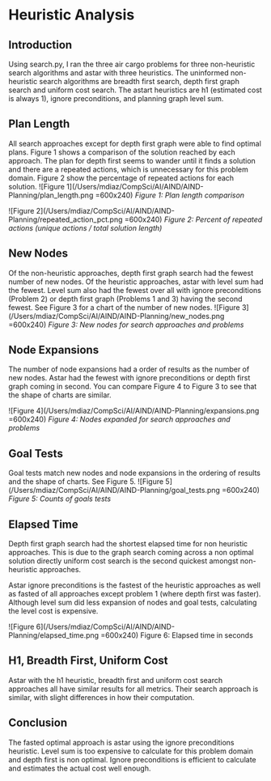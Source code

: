 # Heuristic Analysis

## Introduction
Using search.py, I ran the three air cargo problems for three non-heuristic search algorithms and astar with three heuristics.  The uninformed non-heuristic search algorithms are breadth first search, depth first graph search and uniform cost search.  The astart heuristics are  h1 (estimated cost is always 1), ignore preconditions, and planning graph level sum.

## Plan Length
All search approaches except for depth first graph were able to find optimal plans.  Figure 1 shows a comparison of the solution reached by each approach.  The plan for depth first seems to wander until it finds a solution and there are a repeated actions, which is unnecessary for this problem domain.  Figure 2 show the percentage of repeated actions for each solution.
![Figure 1](/Users/mdiaz/CompSci/AI/AIND/AIND-Planning/plan_length.png =600x240)
*Figure 1: Plan length comparison*

![Figure 2](/Users/mdiaz/CompSci/AI/AIND/AIND-Planning/repeated_action_pct.png =600x240)
*Figure 2: Percent of repeated actions (unique actions / total solution length)*

## New Nodes
Of the non-heuristic approaches, depth first graph search had the fewest number of new nodes.  Of the heuristic approaches, astar with level sum had the fewest.  Level sum also had the fewest over all with ignore preconditions (Problem 2) or depth first graph (Problems 1 and 3) having the second fewest. See Figure 3 for a chart of the number of new nodes.
![Figure 3](/Users/mdiaz/CompSci/AI/AIND/AIND-Planning/new_nodes.png =600x240)
*Figure 3: New nodes for search approaches and problems*

## Node Expansions
The number of node expansions had a order of results as the number of new nodes.  Astar had the fewest with ignore preconditions or depth first graph coming in second.  You can compare Figure 4 to Figure 3 to see that the shape of charts are similar.

![Figure 4](/Users/mdiaz/CompSci/AI/AIND/AIND-Planning/expansions.png =600x240)
*Figure 4: Nodes expanded for search approaches and problems*

## Goal Tests
Goal tests match new nodes and node expansions in the ordering of results and the shape of charts.  See Figure 5.
![Figure 5](/Users/mdiaz/CompSci/AI/AIND/AIND-Planning/goal_tests.png =600x240)
*Figure 5: Counts of goals tests*

## Elapsed Time
Depth first graph search had the shortest elapsed time for non heuristic approaches. This is due to the graph search coming across a non optimal solution directly  uniform cost search is the second quickest amongst non-heuristic approaches.

Astar ignore preconditions is the fastest of the heuristic approaches as well as fasted of all approaches except problem 1 (where depth first was faster). Although level sum did less expansion of nodes and goal tests, calculating the level cost is expensive.

![Figure 6](/Users/mdiaz/CompSci/AI/AIND/AIND-Planning/elapsed_time.png =600x240)
Figure 6: Elapsed time in seconds

## H1, Breadth First, Uniform Cost
Astar with the h1 heuristic, breadth first and uniform cost search approaches all have similar results for all metrics.  Their search approach is similar, with slight differences in how their computation.

## Conclusion
The fasted optimal approach is astar using the ignore preconditions heuristic.  Level sum is too expensive to calculate for this problem domain and depth first is non optimal.  Ignore preconditions is efficient to calculate and estimates the actual cost well enough.
